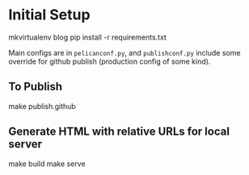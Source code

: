 # Initial Setup

  mkvirtualenv blog
  pip install -r requirements.txt

Main configs are in `pelicanconf.py`, and `publishconf.py` include some override for
github publish (production config of some kind).

## To Publish

  make publish.github

## Generate HTML with relative URLs for local server

  make build
  make serve

